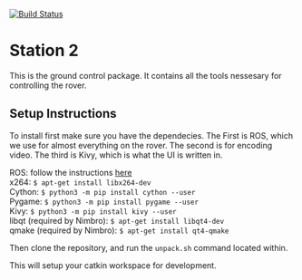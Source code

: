 [![Build Status](https://travis-ci.org/UofA-SPEAR/station2.svg?branch=master)](https://travis-ci.org/UofA-SPEAR/station2)
# Station 2
This is the ground control package. It contains all the tools nessesary for
controlling the rover. 


## Setup Instructions
To install first make sure you have the dependecies. The
First is ROS, which we use for almost everything on the rover. The second is for
encoding video. The third is Kivy, which is what the UI is written in.

ROS: follow the instructions
[here](http://wiki.ros.org/kinetic/Installation/Ubuntu)<br>
x264: `$ apt-get install libx264-dev`<br>
Cython: `$ python3 -m pip install cython --user`<br>
Pygame: `$ python3 -m pip install pygame --user`<br>
Kivy: `$ python3 -m pip install kivy --user`<br>
libqt (required by Nimbro): `$ apt-get install libqt4-dev`<br>
qmake (required by Nimbro): `$ apt-get install qt4-qmake`<br>

Then clone the repository, and run the `unpack.sh` command located within.

This will setup your catkin workspace for development.

